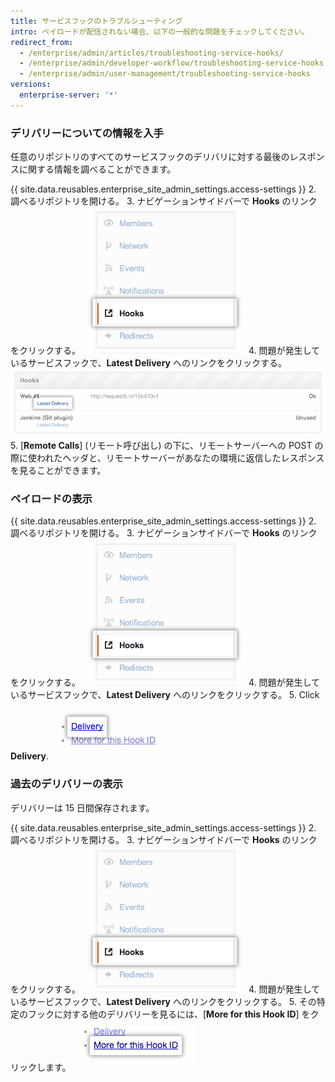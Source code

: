 ```yaml
---
title: サービスフックのトラブルシューティング
intro: ペイロードが配信されない場合、以下の一般的な問題をチェックしてください。
redirect_from:
  - /enterprise/admin/articles/troubleshooting-service-hooks/
  - /enterprise/admin/developer-workflow/troubleshooting-service-hooks
  - /enterprise/admin/user-management/troubleshooting-service-hooks
versions:
  enterprise-server: '*'
---
```


### デリバリーについての情報を入手

任意のリポジトリのすべてのサービスフックのデリバリに対する最後のレスポンスに関する情報を調べることができます。

{{ site.data.reusables.enterprise_site_admin_settings.access-settings }}
2. 調べるリポジトリを開ける。
3. ナビゲーションサイドバーで **Hooks** のリンクをクリックする。 ![フックのサイドバー](/assets/images/enterprise/settings/Enterprise-Hooks-Sidebar.png)
4. 問題が発生しているサービスフックで、**Latest Delivery** へのリンクをクリックする。 ![フックの詳細](/assets/images/enterprise/settings/Enterprise-Hooks-Details.png)
5. [**Remote Calls**] (リモート呼び出し) の下に、リモートサーバーへの POST の際に使われたヘッダと、リモートサーバーがあなたの環境に返信したレスポンスを見ることができます。

### ペイロードの表示

{{ site.data.reusables.enterprise_site_admin_settings.access-settings }}
2. 調べるリポジトリを開ける。
3. ナビゲーションサイドバーで **Hooks** のリンクをクリックする。 ![フックのサイドバー](/assets/images/enterprise/settings/Enterprise-Hooks-Sidebar.png)
4. 問題が発生しているサービスフックで、**Latest Delivery** へのリンクをクリックする。
5. Click **Delivery**. ![ペイロードの表示](/assets/images/enterprise/settings/Enterprise-Hooks-Payload.png)

### 過去のデリバリーの表示

デリバリーは 15 日間保存されます。

{{ site.data.reusables.enterprise_site_admin_settings.access-settings }}
2. 調べるリポジトリを開ける。
3. ナビゲーションサイドバーで **Hooks** のリンクをクリックする。 ![フックのサイドバー](/assets/images/enterprise/settings/Enterprise-Hooks-Sidebar.png)
4. 問題が発生しているサービスフックで、**Latest Delivery** へのリンクをクリックする。
5. その特定のフックに対する他のデリバリーを見るには、[**More for this Hook ID**] をクリックします。 ![デリバリーをさらに表示](/assets/images/enterprise/settings/Enterprise-Hooks-More-Deliveries.png)
